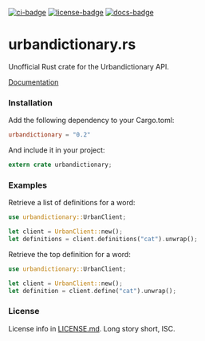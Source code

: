 [![ci-badge][]][ci] [![license-badge][]][license] [![docs-badge][]][docs]

# urbandictionary.rs

Unofficial Rust crate for the Urbandictionary API.

[Documentation][docs]

### Installation

Add the following dependency to your Cargo.toml:

```toml
urbandictionary = "0.2"
```

And include it in your project:

```rust
extern crate urbandictionary;
```

### Examples

Retrieve a list of definitions for a word:

```rust
use urbandictionary::UrbanClient;

let client = UrbanClient::new();
let definitions = client.definitions("cat").unwrap();
```

Retrieve the top definition for a word:

```rust
use urbandictionary::UrbanClient;

let client = UrbanClient::new();
let definition = client.define("cat").unwrap();
```

### License

License info in [LICENSE.md]. Long story short, ISC.

[ci]: https://travis-ci.org/zeyla/urbandictionary.rs
[ci-badge]: https://travis-ci.org/zeyla/urbandictionary.svg?branch=master
[docs]: https://docs.rs/crate/urbandictionary
[docs-badge]: https://img.shields.io/badge/docs-online-2020ff.svg
[LICENSE.md]: https://github.com/zeyla/urbandictionary.rs/blob/master/LICENSE.md
[license]: https://opensource.org/licenses/ISC
[license-badge]: https://img.shields.io/badge/license-ISC-blue.svg?style=flat-square

